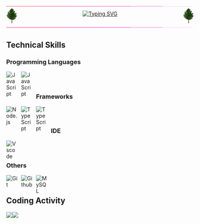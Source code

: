 <img src="./assets/borderseparator.gif">
<div align="center">
  <img src="./assets/animated_tree.gif" width="5.75%" align="left"/>
  <a href="https://git.io/typing-svg"><img src="https://readme-typing-svg.demolab.com?font=Fira+Code&duration=3000&pause=1000&color=1385F7&center=true&vCenter=true&random=false&width=580&lines=Hi%2C+i'm+DarkMenacing+and+welcome+to+my+profile." alt="Typing SVG" align="middle"/></a>
  <img src="./assets/animated_tree.gif" width="5.75%" align="right"/>
</div>
<img src="./assets/borderseparator.gif">

## Technical Skills

### Programming Languages

<a href="https://www.w3schools.com/js/default.asp"><img align="left" alt="JavaScript" width="30px" style="padding-right:10px;"  src="https://cdn.jsdelivr.net/gh/devicons/devicon/icons/javascript/javascript-original.svg"/></a>
<a href="https://www.lua.org"><img align="left" alt="JavaScript" width="30px" style="padding-right:10px;" src="https://cdn.jsdelivr.net/gh/devicons/devicon/icons/lua/lua-original.svg" /></a>

<br/>

#

### Frameworks

<a href="https://nodejs.org/en"><img align="left" alt="Node.js" width="30px" style="padding-right:10px;" src="https://cdn.jsdelivr.net/gh/devicons/devicon/icons/nodejs/nodejs-original-wordmark.svg"/></a>
<a href="https://www.typescriptlang.org"><img align="left" alt="TypeScript" width="30px" style="padding-right:10px;" src="https://cdn.jsdelivr.net/gh/devicons/devicon/icons/typescript/typescript-original.svg"/></a>
<a href="https://kit.svelte.dev"><img align="left" alt="TypeScript" width="30px" style="padding-right:10px;" src="https://cdn.jsdelivr.net/gh/devicons/devicon/icons/svelte/svelte-original.svg"/></a>

<br/>

#

### IDE

<a href="https://code.visualstudio.com"><img align="left" alt="Vscode" width="30px" style="padding-right:10px;" src="https://cdn.jsdelivr.net/gh/devicons/devicon/icons/vscode/vscode-original.svg"/></a>

<br />

#

### Others

<a href="https://git-scm.com"><img align="left" alt="Git" width="30px" style="padding-right:10px;" src="https://cdn.jsdelivr.net/gh/devicons/devicon/icons/git/git-original.svg"/></a>
<a href="https://github.com"><img align="left" alt="Github" width="30px" style="padding-right:10px;" src="https://cdn.jsdelivr.net/gh/devicons/devicon/icons/github/github-original.svg"/></a>
<a href="https://www.mysql.com"><img align="left" alt="MySQL" width="30px" style="padding-right:10px;" src="https://cdn.jsdelivr.net/gh/devicons/devicon/icons/mysql/mysql-plain.svg" /></a>

<br/>

#

## Coding Activity
<a><img align="left" src='https://github-readme-stats.vercel.app/api?username=dark-menacing&show_icons=true&theme=vue-dark'></a>
<a>&nbsp;<img align="left" src="https://github-readme-stats.vercel.app/api/top-langs/?username=dark-menacing&theme=vue-dark"></a>
